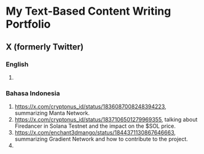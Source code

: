# My Text-Based Content Writing Portfolio

## X (formerly Twitter)
### English
1. 

### Bahasa Indonesia
1. https://x.com/cryptonus_id/status/1836087008248394223, summarizing Manta Network.
2. https://x.com/cryptonus_id/status/1837106501279969355, talking about Firedancer in Solana Testnet and the impact on the $SOL price.
3. https://x.com/enchant3dmango/status/1844371130867646663, summarizing Gradient Network and how to contribute to the project.
4. 

